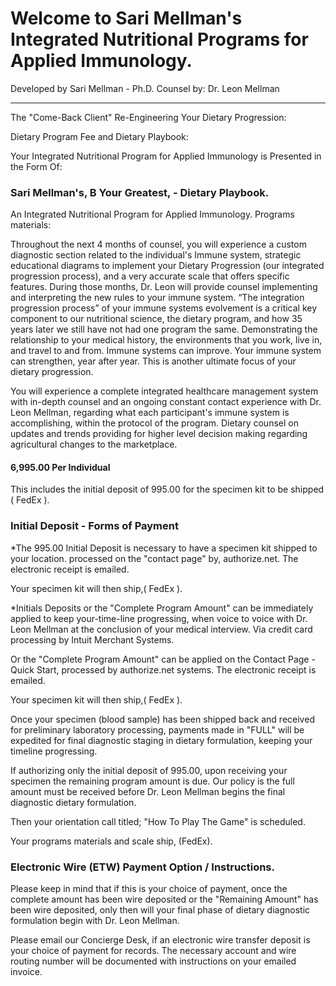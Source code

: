 # Welcome to Sari Mellman's Integrated Nutritional Programs for Applied Immunology.
Developed by Sari Mellman - Ph.D.  Counsel by: Dr. Leon Mellman
_________________________________________________________
The "Come-Back Client" Re-Engineering Your Dietary Progression:

Dietary Program Fee and Dietary Playbook:  

Your Integrated Nutritional Program for Applied Immunology is Presented in the Form Of:
  
### Sari Mellman's, B Your Greatest, - Dietary Playbook.  

An Integrated Nutritional Program for Applied Immunology.  Programs materials: 

Throughout the next 4 months of counsel, you will experience a custom diagnostic section related to the individual's Immune system, strategic educational diagrams to implement your Dietary Progression (our integrated progression process), and a very accurate scale that offers specific features. During those months, Dr. Leon will provide counsel implementing and interpreting the new rules to your immune system.  “The integration progression process” of your immune systems evolvement is a critical key component to our nutritional science, the dietary program, and how 35 years later we still have not had one program the same.  Demonstrating the relationship to your medical history, the environments that you work, live in, and travel to and from. Immune systems can improve. Your immune system can strengthen, year after year. This is another ultimate focus of your dietary progression.

You will experience a complete integrated healthcare management system with in-depth counsel and an ongoing constant contact experience with Dr. Leon Mellman, regarding what each participant's immune system is accomplishing, within the protocol of the program. Dietary counsel on updates and trends providing for higher level decision making regarding agricultural changes to the marketplace.

#### 6,995.00 Per Individual

This includes the initial deposit of 995.00 for the specimen kit to be shipped ( FedEx ).

<!--( Shortcut to: Undivided Attention | Doctor Driven Counsel - A Unique Program Benefit-->


### Initial Deposit - Forms of Payment

*The 995.00 Initial Deposit is necessary to have a specimen kit shipped to your location. processed on the "contact page" by, authorize.net.  The electronic receipt is emailed.

  <!--( Contact Page - Quick Start, shortcut )-->

Your specimen kit will then ship,( FedEx ).


*Initials Deposits or the "Complete Program Amount" can be immediately applied to keep your-time-line progressing, when voice to voice with Dr. Leon Mellman at the conclusion of your medical interview. Via credit card processing by Intuit Merchant Systems.  

Or the "Complete Program Amount" can be applied on the Contact Page - Quick Start, processed by authorize.net systems. The electronic receipt is emailed.

Your specimen kit will then ship,( FedEx ).

Once your specimen (blood sample) has been shipped back and received for preliminary laboratory processing, payments made in "FULL" will be expedited for final diagnostic staging in dietary formulation, keeping your timeline progressing.

If authorizing only the initial deposit of 995.00, upon receiving your specimen the remaining program amount is due. Our policy is the full amount must be received before Dr. Leon Mellman begins the final diagnostic dietary formulation.

Then your orientation call titled; "How To Play The Game" is scheduled. 

Your programs materials and scale ship, (FedEx).



### Electronic Wire (ETW) Payment Option / Instructions.                                              
 
Please keep in mind that if this is your choice of payment, once the complete amount has been wire  deposited or the "Remaining Amount" has been wire deposited, only then will your final phase of dietary diagnostic formulation begin with Dr. Leon Mellman.  

Please email our Concierge Desk, if an electronic wire transfer deposit is your choice of payment for records. The necessary account and wire routing number will be documented with instructions on your emailed invoice.
